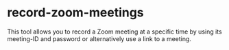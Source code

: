 # record-zoom-meetings
This tool allows you to record a Zoom meeting at a specific time by using its meeting-ID and password or alternatively use a link to a meeting.
